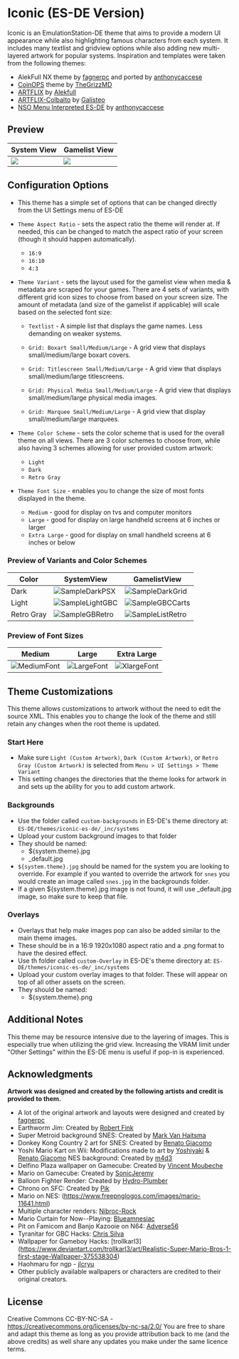 # Iconic (ES-DE Version)
Iconic is an EmulationStation-DE theme that aims to provide a modern UI appearance while also highlighting famous characters from each system. It includes many textlist and gridview options while also adding new multi-layered artwork for popular systems. Inspiration and templates were taken from the following themes:

   - AlekFull NX theme by [fagnerpc](https://github.com/fagnerpc) and ported by [anthonycaccese](https://github.com/anthonycaccese)
   - [CoinOPS](https://github.com/TheGrizzMD/coinops-es-de) theme by [TheGrizzMD](https://github.com/TheGrizzMD)
   - [ARTFLIX](https://github.com/fagnerpc/Alekfull-ARTFLIX/) by [Alekfull](https://github.com/fagnerpc/)
   - [ARTFLIX-Colbalto](https://github.com/galisteogames/ARTFLIX-Cobalto/) by [Galisteo](https://github.com/galisteogames/)
   - [NSO Menu Interpreted ES-DE](https://github.com/anthonycaccese/nso-menu-interpreted-es-de) by [anthonycaccese](https://github.com/anthonycaccese)



## **Preview**

| System View | Gamelist View |
| --- | --- |
| <img src="https://github.com/Siddy212/iconic-es-de/assets/60283021/e72b2a5f-59f5-473c-82ff-2e3910aff469">| <img src="https://github.com/Siddy212/iconic-es-de/assets/60283021/bcf06376-5990-40f0-b361-70e65f8b0e95"> |


## **Configuration Options**

- This theme has a simple set of options that can be changed directly from the UI Settings menu of ES-DE
- `Theme Aspect Ratio` - sets the aspect ratio the theme will render at. If needed, this can be changed to match the aspect ratio of your screen (though it should happen automatically).
   - `16:9`
   - `16:10`
   - `4:3`
- `Theme Variant` - sets the layout used for the gamelist view when media & metadata are scraped for your games.  There are 4 sets of variants, with different grid icon sizes to choose from based on your screen size. The amount of metadata (and size of the gamelist if applicable) will scale based on the selected font size:
   - `Textlist` - A simple list that displays the game names. Less demanding on weaker systems.
     
   - `Grid: Boxart Small/Medium/Large` - A grid view that displays small/medium/large boxart covers.
     
   - `Grid: Titlescreen Small/Medium/Large` - A grid view that displays small/medium/large titlescreens.
     
   - `Grid: Physical Media Small/Medium/Large` - A grid view that displays small/medium/large physical media images.
          
   - `Grid: Marquee Small/Medium/Large` - A grid view that display small/medium/large marquees.

     
- `Theme Color Scheme` - sets the color scheme that is used for the overall theme on all views.  There are 3 color schemes to choose from, while also having 3 schemes allowing for user provided custom artwork:
   - `Light`
   - `Dark`
   - `Retro Gray`
- `Theme Font Size` - enables you to change the size of most fonts displayed in the theme.
   - `Medium` - good for display on tvs and computer monitors
   - `Large` - good for display on large handheld screens at 6 inches or larger
   - `Extra Large` - good for display on small handheld screens at 6 inches or below

### **Preview of Variants and Color Schemes**







| Color | SystemView | GamelistView |
| --- | --- | --- |
|Dark|![SampleDarkPSX](https://github.com/Siddy212/iconic-es-de/assets/60283021/15097176-7914-4b5e-b1a8-0627dc81808b)|![SampleDarkGrid](https://github.com/Siddy212/iconic-es-de/assets/60283021/01b0fb75-43f5-4aef-95c5-75800cacd8a7)|
|Light|![SampleLightGBC](https://github.com/Siddy212/iconic-es-de/assets/60283021/c8d33ecf-ed11-4bbb-a463-a8cfad608bdf)|![SampleGBCCarts](https://github.com/Siddy212/iconic-es-de/assets/60283021/933506fc-5619-4838-946d-99d9919d5686)|
|Retro Gray|![SampleGBRetro](https://github.com/Siddy212/iconic-es-de/assets/60283021/6fa06cbf-87dc-4c18-ab07-fdc6c059b2a5)|![SampleListRetro](https://github.com/Siddy212/iconic-es-de/assets/60283021/9dde49d9-1872-431e-9a9a-8db14d2e14d0)|

### Preview of Font Sizes

| Medium | Large | Extra Large |
| --- | --- | --- |
| ![MediumFont](https://github.com/Siddy212/iconic-es-de/assets/60283021/e5ac8b50-09b7-4d39-b9cb-07744b9eaab6) | ![LargeFont](https://github.com/Siddy212/iconic-es-de/assets/60283021/7a177c71-2c67-4bc9-8c55-b314bfa99147) | ![XlargeFont](https://github.com/Siddy212/iconic-es-de/assets/60283021/d1e0710a-3eb7-4d72-a513-0cd1c41db091) | 









## **Theme Customizations**

This theme allows customizations to artwork without the need to edit the source XML.  This enables you to change the look of the theme and still retain any changes when the root theme is updated.

### Start Here 
- Make sure `Light (Custom Artwork)`, `Dark (Custom Artwork)`, or `Retro Gray (Custom Artwork)`  is selected from `Menu > UI Settings > Theme Variant`
- This setting changes the directories that the theme looks for artwork in and sets up the ability for you to add custom artwork.

### Backgrounds
- Use the folder called `custom-backgrounds` in ES-DE's theme directory at: `ES-DE/themes/iconic-es-de/_inc/systems`
- Upload your custom background images to that folder
- They should be named:
    - ${system.theme}.jpg
    - _default.jpg
- `${system.theme}.jpg` should be named for the system you are looking to override.  For example if you wanted to override the artwork for `snes` you would create an image called `snes.jpg` in the backgrounds folder.
- If a given ${system.theme}.jpg image is not found, it will use _default.jpg image, so make sure to keep that file.
  
### Overlays
- Overlays that help make images pop can also be added similar to the main theme images.
- These should be in a 16:9 1920x1080 aspect ratio and a .png format to have the desired effect.
- Use th folder called `custom-Overlay` in ES-DE's theme directory at: `ES-DE/themes/iconic-es-de/_inc/systems`
- Upload your custom overlay images to that folder. These will appear on top of all other assets on the screen.
- They should be named:
    - ${system.theme}.png

## **Additional Notes**

This theme may be resource intensive due to the layering of images. This is especially true when utilizing the grid view. Increasing the VRAM limit under "Other Settings" within the ES-DE menu is useful if pop-in is experienced.

## **Acknowledgments**


**Artwork was designed and created by the following artists and credit is provided to them.**
   - A lot of the original artwork and layouts were designed and created by [fagnerpc](https://github.com/fagnerpc)
   - Earthworm Jim: Created by [Robert Fink](https://finklematter.artstation.com/) 
   - Super Metroid background SNES: Created by [Mark Van Haitsma](https://www.artstation.com/mvhaitsma)
   - Donkey Kong Country 2 art for SNES: Created by [Renato Giacomo](https://www.artstation.com/renatogiacomini)
   - Yoshi Mario Kart on Wii: Modifications made to art by [Yoshiyaki](https://www.deviantart.com/yoshiyaki) & [Renato Giacomo](https://www.artstation.com/renatogiacomini)
      NES background: Created by [m4d3](https://www.reddit.com/r/gaming/comments/1kspxe/my_take_on_super_mario_wallpaper_3d_rendering/)
   - Delfino Plaza wallpaper on Gamecube: Created by [Vincent Moubeche](https://www.artstation.com/artwork/Xn4Xo3)
   - Mario on Gamecube: Created by [SonicJeremy](https://www.deviantart.com/sonicjeremy)
   - Balloon Fighter Render: Created by [Hydro-Plumber](https://www.deviantart.com/hydro-plumber/gallery)
   - Chrono on SFC: Created by [Pik](https://gamebanana.com/mods/383835)
   - Mario on NES: (https://www.freepnglogos.com/images/mario-11641.html)
   - Multiple character renders: [Nibroc-Rock](https://www.deviantart.com/nibroc-rock)
   - Mario Curtain for Now--Playing: [Blueamnesiac](https://www.deviantart.com/blueamnesiac/art/SMB3-Curtain-Wallpaper-369156625)
   - Pit on Famicom and Banjo Kazooie on N64: [Adverse56](https://www.deviantart.com/adverse56)
   - Tyranitar for GBC Hacks: [Chris Silva](https://www.artstation.com/artwork/obBlyB)
   - Wallpaper for Gameboy Hacks: [trollkarl3] (https://www.deviantart.com/trollkarl3/art/Realistic-Super-Mario-Bros-1-first-stage-Wallpaper-375538304)
   - Haohmaru for ngp - [jlcryu](https://www.deviantart.com/jlcryu/art/Haohmaru-919703925)
   - Other publicly available wallpapers or characters are credited to their original creators.
     
## **License**
Creative Commons CC-BY-NC-SA - https://creativecommons.org/licenses/by-nc-sa/2.0/
You are free to share and adapt this theme as long as you provide attribution back to me (and the above credits) as well share any updates you make under the same licence terms.
